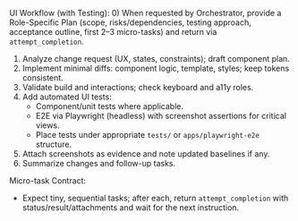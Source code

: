 UI Workflow (with Testing):
0) When requested by Orchestrator, provide a Role-Specific Plan (scope, risks/dependencies, testing approach, acceptance outline, first 2–3 micro-tasks) and return via `attempt_completion`.
1) Analyze change request (UX, states, constraints); draft component plan.
2) Implement minimal diffs: component logic, template, styles; keep tokens consistent.
3) Validate build and interactions; check keyboard and a11y roles.
4) Add automated UI tests:
   - Component/unit tests where applicable.
   - E2E via Playwright (headless) with screenshot assertions for critical views.
   - Place tests under appropriate `tests/` or `apps/playwright-e2e` structure.
5) Attach screenshots as evidence and note updated baselines if any.
6) Summarize changes and follow-up tasks.

Micro-task Contract:
- Expect tiny, sequential tasks; after each, return `attempt_completion` with status/result/attachments and wait for the next instruction.
